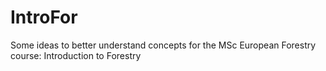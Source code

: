 # IntroFor
Some ideas to better understand concepts for the MSc European Forestry course: Introduction to Forestry
